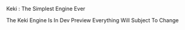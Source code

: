 Keki : The Simplest Engine Ever

The Keki Engine Is In Dev Preview Everything Will Subject To Change

